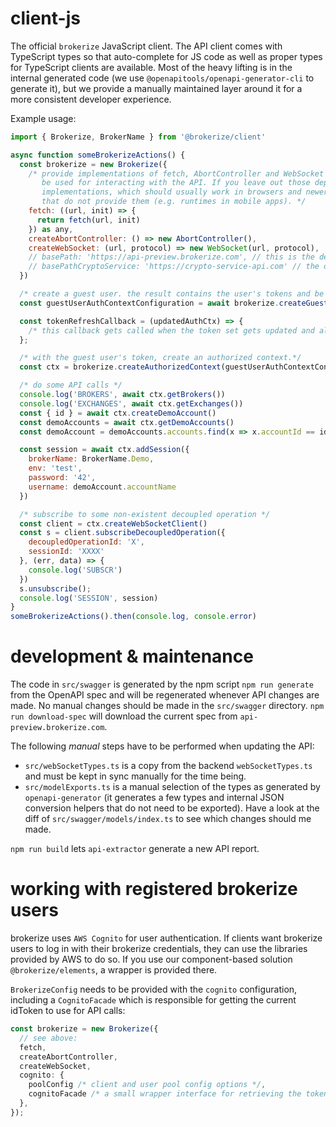 # client-js

The official `brokerize` JavaScript client. The API client comes with TypeScript types so that auto-complete for JS code as well as proper types for TypeScript clients are available. Most of the heavy lifting is in the internal generated code (we use `@openapitools/openapi-generator-cli` to generate it), but we provide a manually maintained layer around it for a more consistent developer experience.

Example usage:

```javascript
import { Brokerize, BrokerName } from '@brokerize/client'

async function someBrokerizeActions() {
  const brokerize = new Brokerize({
    /* provide implementations of fetch, AbortController and WebSocket that will
       be used for interacting with the API. If you leave out those dependencies, they will default to globally available
       implementations, which should usually work in browsers and newer Node.JS environments, but may fail in other JS environments
       that do not provide them (e.g. runtimes in mobile apps). */
    fetch: ((url, init) => {
      return fetch(url, init)
    }) as any,
    createAbortController: () => new AbortController(),
    createWebSocket: (url, protocol) => new WebSocket(url, protocol),
    // basePath: 'https://api-preview.brokerize.com', // this is the default value
    // basePathCryptoService: 'https://crypto-service-api.com' // the optional external crypto service
  })

  /* create a guest user. the result contains the user's tokens and be stored, e.g. in a cookie or session storage */
  const guestUserAuthContextConfiguration = await brokerize.createGuestUser()

  const tokenRefreshCallback = (updatedAuthCtx) => {
    /* this callback gets called when the token set gets updated and allows you to store it */
  };

  /* with the guest user's token, create an authorized context.*/
  const ctx = brokerize.createAuthorizedContext(guestUserAuthContextConfiguration, tokenRefreshCallback);

  /* do some API calls */
  console.log('BROKERS', await ctx.getBrokers())
  console.log('EXCHANGES', await ctx.getExchanges())
  const { id } = await ctx.createDemoAccount()
  const demoAccounts = await ctx.getDemoAccounts()
  const demoAccount = demoAccounts.accounts.find(x => x.accountId == id)

  const session = await ctx.addSession({
    brokerName: BrokerName.Demo,
    env: 'test',
    password: '42',
    username: demoAccount.accountName
  })

  /* subscribe to some non-existent decoupled operation */
  const client = ctx.createWebSocketClient()
  const s = client.subscribeDecoupledOperation({
    decoupledOperationId: 'X',
    sessionId: 'XXXX'
  }, (err, data) => {
    console.log('SUBSCR')
  })
  s.unsubscribe();
  console.log('SESSION', session)
}
someBrokerizeActions().then(console.log, console.error)
```

# development & maintenance

The code in `src/swagger` is generated by the npm script `npm run generate` from the OpenAPI spec and will be regenerated whenever API changes are made. No manual changes should be made in the `src/swagger` directory. `npm run download-spec` will download the current spec from `api-preview.brokerize.com`.

The following _manual_ steps have to be performed when updating the API:

- `src/webSocketTypes.ts` is a copy from the backend `webSocketTypes.ts` and must be kept in sync manually for the time being.
- `src/modelExports.ts` is a manual selection of the types as generated by `openapi-generator` (it generates a few types and internal JSON conversion helpers that do not need to be exported). Have a look at the diff of `src/swagger/models/index.ts` to see which changes should me made.

`npm run build` lets `api-extractor` generate a new API report.

# working with registered brokerize users

brokerize uses `AWS Cognito` for user authentication. If clients want brokerize users to log in with their brokerize credentials, they can use the libraries provided by AWS to do so. If you use our component-based solution `@brokerize/elements`, a wrapper is provided there.

`BrokerizeConfig` needs to be provided with the `cognito` configuration, including a `CognitoFacade` which is responsible for getting the current idToken to use for API calls:

```typescript
const brokerize = new Brokerize({
  // see above:
  fetch,
  createAbortController,
  createWebSocket,
  cognito: {
    poolConfig /* client and user pool config options */,
    cognitoFacade /* a small wrapper interface for retrieving the token */,
  },
});
```
